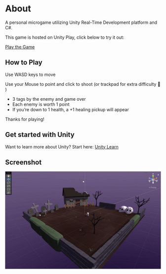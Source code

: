 # About
A personal microgame utilizing Unity Real-Time Development platform and C#.

This game is hosted on Unity Play, click below to try it out:

[Play the Game](https://play.unity.com/en/games/96059ff4-6340-42b5-b6b1-f2171f4bc99e/project-spooky)

## How to Play
Use WASD keys to move

Use your Mouse to point and click to shoot (or trackpad for extra difficulty 🙂 )

- 3 tags by the enemy and game over
- Each enemy is worth 1 point
- If you’re down to 1 health, a +1 healing pickup will appear

Thanks for playing!

## Get started with Unity
Want to learn more about Unity? Start here:
[Unity Learn](https://learn.unity.com/)

## Screenshot

![](/assets/spooky.png)
